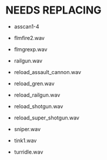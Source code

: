 # NEEDS REPLACING

- asscan1-4

- flmfire2.wav

- flmgrexp.wav

- railgun.wav

- reload_assault_cannon.wav

- reload_gren.wav

- reload_railgun.wav

- reload_shotgun.wav

- reload_super_shotgun.wav

- sniper.wav

- tink1.wav

- turridle.wav
